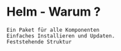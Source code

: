 # Helm - Warum ? 

```
Ein Paket für alle Komponenten
Einfaches Installieren und Updaten.
Feststehende Struktur 
```
